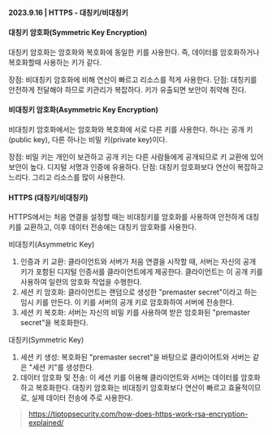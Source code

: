 #### 2023.9.16 | HTTPS - 대칭키/비대칭키

#### 대칭키 암호화(Symmetric Key Encryption)

대칭키 암호화는 암호화와 복호화에 동일한 키를 사용한다. 즉, 데이터를 암호화하거나 복호화할때 사용하는 키가 같다.

장점: 비대칭키 암호화에 비해 연산이 빠르고 리소스를 적게 사용한다.
단점: 대칭키를 안전하게 전달해야 하므로 키관리가 복잡하다. 키가 유출되면 보안이 취약해 진다.

#### 비대칭키 암호화(Asymmetric Key Encryption)

비대칭키 암호화에서는 암호화와 복호화에 서로 다른 키를 사용한다. 하나는 공개 키(public key), 다른 하나는 비밀 키(private key)이다.

장점: 비밀 키는 개인이 보관하고 공개 키는 다른 사람들에게 공개되므로 키 교환에 있어 보안이 높다. 디지털 서명과 인증에 유용하다.
단점: 대칭키 암호화보다 연산이 복잡하고 느리다. 그리고 리소스를 많이 사용한다.

#### HTTPS (대칭키/비대칭키)

HTTPS에서는 처음 연결을 설정할 때는 비대칭키를 암호화를 사용하여 안전하게 대칭키를 교환하고, 이후 데이터 전송에는 대칭키 암호화를 사용한다. 

비대칭키(Asymmetric Key)

1. 인증과 키 교환: 클라이언트와 서버가 처음 연결을 시작할 때, 서버는 자신의 공개 키가 포함된 디지털 인증서를 클라이언트에게 제공한다. 클라이언트는 이 공개 키를 사용하여 일련의 암호화 작업을 수행한다.
2. 세션 키 암호화: 클라이언트는 랜덤으로 생성한 "premaster secret"이라고 하는 임시 키를 만든다. 이 키를 서버의 공개 키로 암호화하여 서버에 전송한다.
3. 세션 키 복호화: 서버는 자신의 비밀 키를 사용하여 받은 암호화된 "premaster secret"을 복호화한다.

대칭키(Symmetric Key)
1. 세션 키 생성: 복호화된 "premaster secret"을 바탕으로 클라이어트와 서버는 같은 "세션 키"를 생성한다.
2. 데이터 암호화 및 전송: 이 세션 키를 이용해 클라이언트와 서버는 데이터를 암호화하고 복호화한다. 대칭키 암호화는 비대칭키 암호화보다 연산이 빠르고 효율적이므로, 실제 데이터 전송에 주로 사용한다. 

> https://tiptopsecurity.com/how-does-https-work-rsa-encryption-explained/